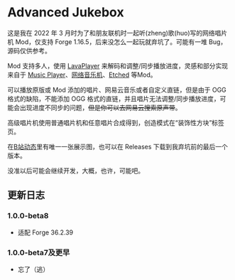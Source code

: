 # Advanced Jukebox
这是我在 2022 年 3 月时为了和朋友联机时一起听(zheng)歌(huo)写的网络唱片机 Mod，仅支持 Forge 1.16.5，后来没怎么一起玩就弃坑了。可能有一堆 Bug，源码仅供参考。

Mod 支持多人，使用 [LavaPlayer](https://github.com/sedmelluq/lavaplayer) 来解码和调整/同步播放进度，灵感和部分实现来自于 [Music Player](https://www.curseforge.com/minecraft/mc-mods/music-player)、[网络音乐机](https://www.mcmod.cn/class/4935.html)、[Etched](https://www.curseforge.com/minecraft/mc-mods/etched) 等Mod。

可以播放原版或 Mod 添加的唱片、网易云音乐或者自定义直链，但是由于 OGG 格式的缺陷，不能添加 OGG 格式的直链，并且唱片无法调整/同步播放进度，可能会出现进度不同步的问题，~~但是你可以去网易云搜索原声带~~。

高级唱片机使用普通唱片机和任意唱片合成得到，创造模式在“装饰性方块”标签页。

在[B站动态](https://t.bilibili.com/641098799017623559)里有唯一一张展示图，也可以在 Releases 下载到我弃坑前的最后一个版本。

没准以后可能会继续开发，大概，也许，可能吧。

## 更新日志
### 1.0.0-beta8
* 适配 Forge 36.2.39

### 1.0.0-beta7及更早
* 忘了（逃）
